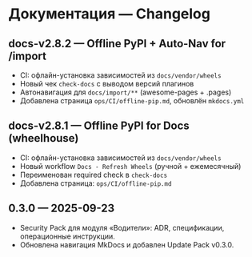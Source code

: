 # Документация — Changelog

## docs-v2.8.2 — Offline PyPI + Auto-Nav for /import
- CI: офлайн-установка зависимостей из `docs/vendor/wheels`
- Новый чек `check-docs` с выводом версий плагинов
- Автонавигация для `docs/import/**` (awesome-pages + .pages)
- Добавлена страница `ops/CI/offline-pip.md`, обновлён `mkdocs.yml`

## docs-v2.8.1 — Offline PyPI for Docs (wheelhouse)
- CI: офлайн-установка зависимостей из `docs/vendor/wheels`
- Новый workflow `Docs - Refresh Wheels` (ручной + ежемесячный)
- Переименован required check в `check-docs`
- Добавлена страница: `ops/CI/offline-pip.md`

## 0.3.0 — 2025-09-23

* Security Pack для модуля «Водители»: ADR, спецификации, операционные инструкции.
* Обновлена навигация MkDocs и добавлен Update Pack v0.3.0.
